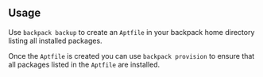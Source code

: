 ## Usage

Use `backpack backup` to create an `Aptfile` in your backpack home directory listing all installed packages.

Once the `Aptfile` is created you can use `backpack provision` to ensure that all packages listed in the `Aptfile` are installed.
